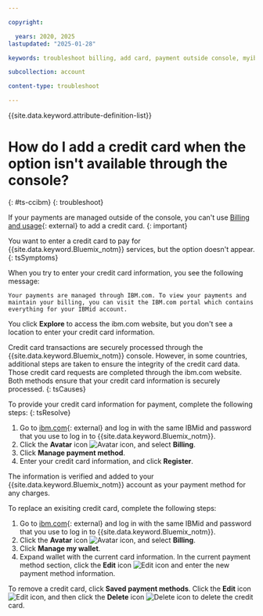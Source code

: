 ```yaml
---

copyright:

  years: 2020, 2025
lastupdated: "2025-01-28"

keywords: troubleshoot billing, add card, payment outside console, myibm.com/billing, manage payment

subcollection: account

content-type: troubleshoot

---
```


{{site.data.keyword.attribute-definition-list}}

# How do I add a credit card when the option isn't available through the console?
{: #ts-ccibm}
{: troubleshoot}

If your payments are managed outside of the console, you can't use [Billing and usage](/billing){: external} to add a credit card.
{: important}

You want to enter a credit card to pay for {{site.data.keyword.Bluemix_notm}} services, but the option doesn't appear.
{: tsSymptoms}

When you try to enter your credit card information, you see the following message:

`Your payments are managed through IBM.com. To view your payments and maintain your billing, you can visit the IBM.com portal which contains everything for your IBMid account.`

You click **Explore** to access the ibm.com website, but you don't see a location to enter your credit card information.

Credit card transactions are securely processed through the {{site.data.keyword.Bluemix_notm}} console. However, in some countries, additional steps are taken to ensure the integrity of the credit card data. Those credit card requests are completed through the ibm.com website. Both methods ensure that your credit card information is securely processed.
{: tsCauses}

To provide your credit card information for payment, complete the following steps:
{: tsResolve}

1. Go to [ibm.com](http://www.ibm.com){: external} and log in with the same IBMid and password that you use to log in to {{site.data.keyword.Bluemix_notm}}.
1. Click the **Avatar** icon ![Avatar icon](../icons/i-avatar-icon.svg "Avatar"), and select **Billing**.
1. Click **Manage payment method**.
1. Enter your credit card information, and click **Register**.

The information is verified and added to your {{site.data.keyword.Bluemix_notm}} account as your payment method for any charges.

To replace an exisiting credit card, complete the following steps:
1. Go to [ibm.com](http://www.ibm.com){: external} and log in with the same IBMid and password that you use to log in to {{site.data.keyword.Bluemix_notm}}.
1. Click the **Avatar** icon ![Avatar icon](../icons/i-avatar-icon.svg "Avatar"), and select **Billing**.
1. Click **Manage my wallet**.
1. Expand wallet with the current card information. In the current payment method section, click the **Edit** icon ![Edit icon](../icons/edit-tagging.svg "Edit") and enter the new payment method information.

 To remove a credit card, click **Saved payment methods**. Click the **Edit** icon ![Edit icon](../icons/edit-tagging.svg "Edit"), and then click the **Delete** icon ![Delete icon](../icons/icon_trash.svg "Delete") to delete the credit card.

